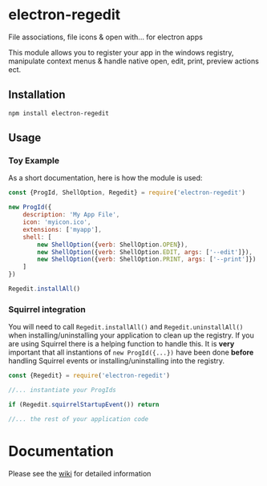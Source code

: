 # electron-regedit
File associations, file icons &amp; open with... for electron apps

This module allows you to register your app in the windows registry, manipulate context menus & handle native open, edit, print, preview actions ect.

## Installation
```shell
npm install electron-regedit
```

## Usage
### Toy Example
As a short documentation, here is how the module is used:
```javascript
const {ProgId, ShellOption, Regedit} = require('electron-regedit')

new ProgId({
    description: 'My App File',
    icon: 'myicon.ico',
    extensions: ['myapp'],
    shell: [
        new ShellOption({verb: ShellOption.OPEN}),
        new ShellOption({verb: ShellOption.EDIT, args: ['--edit']}),
        new ShellOption({verb: ShellOption.PRINT, args: ['--print']})
    ]
})

Regedit.installAll()
```

### Squirrel integration
You will need to call ```Regedit.installAll()``` and ```Regedit.uninstallAll()``` when installing/uninstalling your application to clean up the registry. If you are using Squirrel there is a helping function to handle this. It is **very** important that all instantions of ```new ProgId({...})``` have been done **before** handling Squirrel events or installing/uninstalling into the registry.
```javascript
const {Regedit} = require('electron-regedit')

//... instantiate your ProgIds

if (Regedit.squirrelStartupEvent()) return

//... the rest of your application code
```

# Documentation
Please see the [wiki](https://github.com/Tympanix/electron-regedit/wiki) for detailed information
